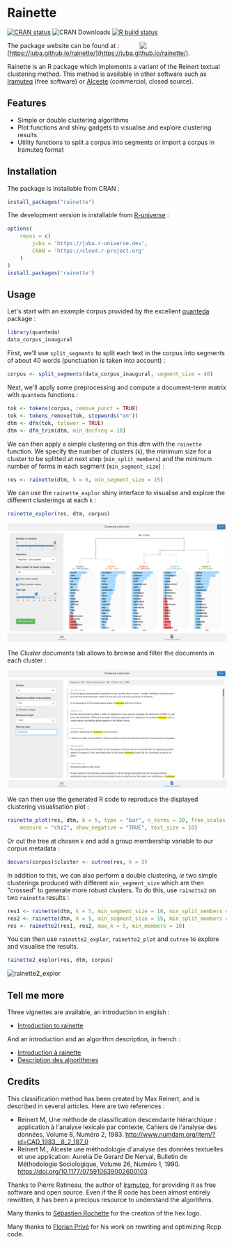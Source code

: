 # Rainette  

[![CRAN status](https://www.r-pkg.org/badges/version-ago/rainette)](https://cran.r-project.org/package=rainette)
![CRAN Downloads](https://cranlogs.r-pkg.org/badges/last-month/rainette)
[![R build status](https://github.com/juba/rainette/workflows/R-CMD-check/badge.svg)](https://github.com/juba/rainette/actions?query=workflow%3AR-CMD-check)
<!-- [![Coverage status](https://codecov.io/gh/juba/rainette/branch/master/graph/badge.svg)](https://codecov.io/github/juba/rainette?branch=master) -->

<img src="man/figures/logo.png" width=200 align="right" />

The package website can be found at : [https://juba.github.io/rainette/](https://juba.github.io/rainette/).

Rainette is an R package which implements a variant of the Reinert textual clustering method. This method is available in other software such as [Iramuteq](http://www.iramuteq.org/) (free software) or [Alceste](https://www.image-zafar.com/Logiciel.html) (commercial, closed source).

## Features

- Simple or double clustering algorithms
- Plot functions and shiny gadgets to visualise and explore clustering results
- Utility functions to split a corpus into segments or import a corpus in Iramuteq format

## Installation

The package is installable from CRAN :

```r
install_packages("rainette")
```

The development version is installable from [R-universe](https://r-universe.dev) :

```r
options(
    repos = c(
        juba = 'https://juba.r-universe.dev',
        CRAN = 'https://cloud.r-project.org'
    )
)
install.packages('rainette')
```

## Usage

Let's start with an example corpus provided by the excellent [quanteda](https://quanteda.io) package :

```r
library(quanteda)
data_corpus_inaugural
```

First, we'll use `split_segments` to split each text in the corpus into segments of about 40 words (punctuation is taken into account) :

```r
corpus <- split_segments(data_corpus_inaugural, segment_size = 40)
```

Next, we'll apply some preprocessing and compute a document-term matrix with `quanteda` functions :

```r
tok <- tokens(corpus, remove_punct = TRUE)
tok <- tokens_remove(tok, stopwords("en"))
dtm <- dfm(tok, tolower = TRUE)
dtm <- dfm_trim(dtm, min_docfreq = 10)
```

We can then apply a simple clustering on this dtm with the `rainette` function. We specify the number of clusters (`k`), the minimum size for a cluster to be splitted at next step (`min_split_members`) and the minimum number of forms in each segment (`min_segment_size`) :

```r
res <- rainette(dtm, k = 6, min_segment_size = 15)
```

We can use the `rainette_explor` shiny interface to visualise and explore the different clusterings at each `k` :

```r
rainette_explor(res, dtm, corpus)
```

![rainette_explor_plot](man/figures/rainette_explor_plot_en.png)

The *Cluster documents* tab allows to browse and filter the documents in each cluster :

![rainette_explor_docs](man/figures/rainette_explor_docs_en.png)

We can then use the generated R code to reproduce the displayed clustering visualisation plot :

```r
rainette_plot(res, dtm, k = 5, type = "bar", n_terms = 20, free_scales = FALSE,
    measure = "chi2", show_negative = "TRUE", text_size = 10)
```

Or cut the tree at chosen `k` and add a group membership variable to our corpus metadata :

```r
docvars(corpus)$cluster <- cutree(res, k = 5)
```

In addition to this, we can also perform a double clustering, *ie* two simple clusterings produced with different `min_segment_size` which are then "crossed" to generate more robust clusters. To do this, use `rainette2` on two `rainette` results :

```r
res1 <- rainette(dtm, k = 5, min_segment_size = 10, min_split_members = 10)
res2 <- rainette(dtm, k = 5, min_segment_size = 15, min_split_members = 10)
res <- rainette2(res1, res2, max_k = 5, min_members = 10)
```

You can then use `rainette2_explor`, `rainette2_plot` and `cutree` to explore and visualise the results.

```r
rainette2_explor(res, dtm, corpus)
```

![rainette2_explor](man/figures/rainette2_explor.png)

## Tell me more

Three vignettes are available, an introduction in english :

- [Introduction to rainette](https://juba.github.io/rainette/articles/introduction_en.html)

And an introduction and an algorithm description, in french :

- [Introduction à rainette](https://juba.github.io/rainette/articles/introduction_usage.html)
- [Description des algorithmes](https://juba.github.io/rainette/articles/algorithmes.html)

## Credits

This classification method has been created by Max Reinert, and is described in several articles. Here are two references :

- Reinert M, Une méthode de classification descendante hiérarchique : application à l'analyse lexicale par contexte, Cahiers de l'analyse des données, Volume 8, Numéro 2, 1983. <http://www.numdam.org/item/?id=CAD_1983__8_2_187_0>
- Reinert M., Alceste une méthodologie d'analyse des données textuelles et une application: Aurelia De Gerard De Nerval, Bulletin de Méthodologie Sociologique, Volume 26, Numéro 1, 1990. <https://doi.org/10.1177/075910639002600103>

Thanks to Pierre Ratineau, the author of [Iramuteq](http://www.iramuteq.org/), for providing it as free software and open source. Even if the R code has been almost entirely rewritten, it has been a precious resource to understand the algorithms.

Many thanks to [Sébastien Rochette](https://github.com/statnmap) for the creation of the hex logo.

Many thanks to [Florian Privé](https://github.com/privefl/) for his work on rewriting and optimizing Rcpp code.
